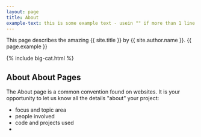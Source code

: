 ```yaml
---
layout: page
title: About
example-text: this is some example text - usein "" if more than 1 line
---
```


This page describes the amazing {{ site.title }}  by  {{ site.author.name }}.
{{ page.example }}

{% include big-cat.html %}

## About About Pages

The About page is a common convention found on websites.
It is your opportunity to let us know all the details "about" your project:

- focus and topic area
- people involved
- code and projects used
- 
